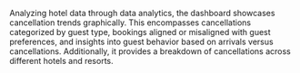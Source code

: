 Analyzing hotel data through data analytics, the dashboard showcases cancellation trends graphically. This encompasses cancellations categorized by guest type, bookings aligned or misaligned with guest preferences, and insights into guest behavior based on arrivals versus cancellations. Additionally, it provides a breakdown of cancellations across different hotels and resorts.
